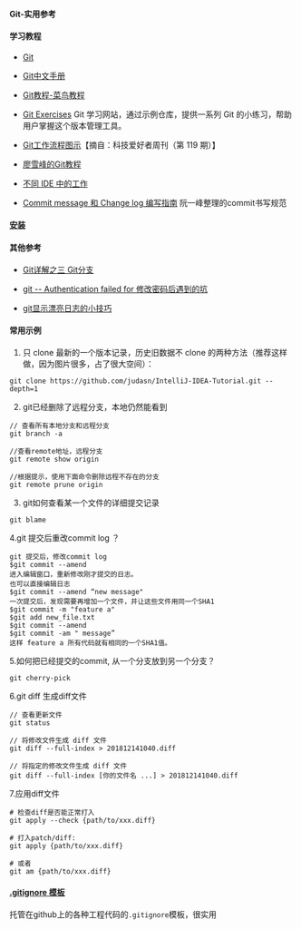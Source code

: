 #### Git-实用参考

#### 学习教程

- [Git](https://git-scm.com/)
- [Git中文手册](https://git-scm.com/book/zh/v2)

- [Git教程-菜鸟教程](https://www.runoob.com/git/git-tutorial.html)

- [Git Exercises](https://gitexercises.fracz.com/)
  Git 学习网站，通过示例仓库，提供一系列 Git 的小练习，帮助用户掌握这个版本管理工具。

- [Git工作流程图示](https://zepel.io/blog/5-git-workflows-to-improve-development/)【摘自：科技爱好者周刊（第 119 期）】

- [廖雪峰的Git教程](https://www.liaoxuefeng.com/wiki/896043488029600)

- [不同 IDE 中的工作](https://docs.microsoft.com/zh-cn/azure/devops/repos/git/?view=azure-devops)
- [Commit message 和 Change log 编写指南](https://www.ruanyifeng.com/blog/2016/01/commit_message_change_log.html) 阮一峰整理的commit书写规范



#### [安装](https://git-scm.com/book/zh/v2/%E8%B5%B7%E6%AD%A5-%E5%AE%89%E8%A3%85-Git)



#### 其他参考

- [Git详解之三 Git分支](http://www.open-open.com/lib/view/open1328069889514.html)
- [git -- Authentication failed for 修改密码后遇到的坑](https://blog.csdn.net/qq_40028324/article/details/80883010?tdsourcetag=s_pctim_aiomsg)

- [git显示漂亮日志的小技巧](http://garmoncheg.blogspot.com/2012/06/pretty-git-log.html)



#### 常用示例

1. 只 clone 最新的一个版本记录，历史旧数据不 clone 的两种方法（推荐这样做，因为图片很多，占了很大空间）：

```
git clone https://github.com/judasn/IntelliJ-IDEA-Tutorial.git --depth=1
```



2. git已经删除了远程分支，本地仍然能看到

```
// 查看所有本地分支和远程分支
git branch -a

//查看remote地址，远程分支
git remote show origin

//根据提示，使用下面命令删除远程不存在的分支
git remote prune origin
```




3. git如何查看某一个文件的详细提交记录

```
git blame
```



 4.git 提交后重改commit log ？

```
git 提交后，修改commit log
$git commit --amend
进入编辑窗口，重新修改刚才提交的日志。
也可以直接编辑日志
$git commit --amend “new message"
一次提交后，发现需要再增加一个文件，并让这些文件用同一个SHA1
$git commit -m "feature a"
$git add new_file.txt
$git commit --amend
$git commit -am " message”
这样 feature a 所有代码就有相同的一个SHA1值。
```



5.如何把已经提交的commit, 从一个分支放到另一个分支？

```
git cherry-pick
```



6.git diff 生成diff文件

```
// 查看更新文件
git status

// 将修改文件生成 diff 文件
git diff --full-index > 201812141040.diff

// 将指定的修改文件生成 diff 文件
git diff --full-index [你的文件名 ...] > 201812141040.diff
```



7.应用diff文件

```
# 检查diff是否能正常打入
git apply --check {path/to/xxx.diff}

# 打入patch/diff:
git apply {path/to/xxx.diff}

# 或者
git am {path/to/xxx.diff}
```



#### [.gitignore 模板](https://github.com/github/gitignore)

托管在github上的各种工程代码的`.gitignore`模板，很实用

